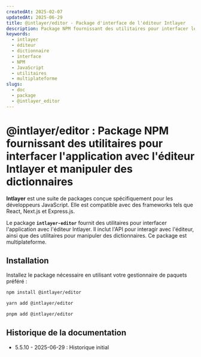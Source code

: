 ```yaml
---
createdAt: 2025-02-07
updatedAt: 2025-06-29
title: @intlayer/editor - Package d'interface de l'éditeur Intlayer
description: Package NPM fournissant des utilitaires pour interfacer les applications avec l'éditeur Intlayer et manipuler des dictionnaires dans tous les frameworks JavaScript.
keywords:
  - intlayer
  - éditeur
  - dictionnaire
  - interface
  - NPM
  - JavaScript
  - utilitaires
  - multiplateforme
slugs:
  - doc
  - package
  - @intlayer_editor
---
```


# @intlayer/editor : Package NPM fournissant des utilitaires pour interfacer l'application avec l'éditeur Intlayer et manipuler des dictionnaires

**Intlayer** est une suite de packages conçue spécifiquement pour les développeurs JavaScript. Elle est compatible avec des frameworks tels que React, Next.js et Express.js.

Le package **`intlayer-editor`** fournit des utilitaires pour interfacer l'application avec l'éditeur Intlayer. Il inclut l'API pour interagir avec l'éditeur, ainsi que des utilitaires pour manipuler des dictionnaires. Ce package est multiplateforme.

## Installation

Installez le package nécessaire en utilisant votre gestionnaire de paquets préféré :

```bash
npm install @intlayer/editor
```

```bash
yarn add @intlayer/editor
```

```bash
pnpm add @intlayer/editor
```

## Historique de la documentation

- 5.5.10 - 2025-06-29 : Historique initial
